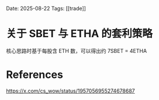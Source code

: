 Date: 2025-08-22
Tags: [[trade]]

# 关于 SBET 与 ETHA 的套利策略

核心思路时基于每股含 ETH 数，可以得出约 7SBET = 4ETHA



# References
https://x.com/cs_wow/status/1957056955274678687